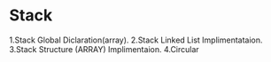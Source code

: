 # Stack

1.Stack Global Diclaration(array).
2.Stack Linked List Implimentataion.
3.Stack Structure (ARRAY) Implimentaion.
4.Circular